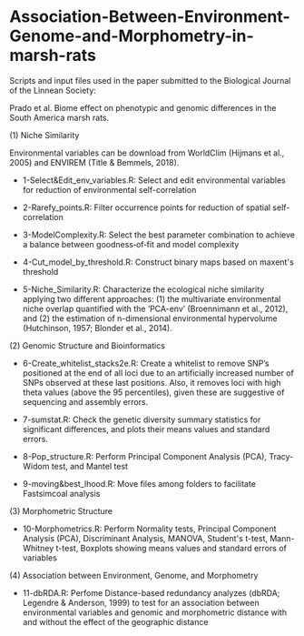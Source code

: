 # Association-Between-Environment-Genome-and-Morphometry-in-marsh-rats
Scripts and input files used in the paper submitted to the Biological Journal of the Linnean Society: 

Prado et al. Biome effect on phenotypic and genomic differences in the South America marsh rats.

(1) Niche Similarity

Environmental variables can be download from WorldClim (Hijmans et al., 2005) and ENVIREM (Title & Bemmels, 2018). 

- 1-Select&Edit_env_variables.R:
  Select and edit environmental variables for reduction of environmental self-correlation

- 2-Rarefy_points.R:
  Filter occurrence points for reduction of spatial self-correlation

- 3-ModelComplexity.R:
  Select the best parameter combination to achieve a balance between goodness‐of‐fit and model complexity

- 4-Cut_model_by_threshold.R:
  Construct binary maps based on maxent's threshold
  
- 5-Niche_Similarity.R:
  Characterize the ecological niche similarity applying two different approaches: (1) the multivariate environmental niche overlap quantified with the ‘PCA-env’ (Broennimann et al., 2012), and (2) the estimation of n-dimensional environmental hypervolume (Hutchinson, 1957; Blonder et al., 2014). 
 
(2) Genomic Structure and Bioinformatics

- 6-Create_whitelist_stacks2e.R:
  Create a whitelist to remove SNP’s positioned at the end of all loci due to an artificially increased number of SNPs observed at these last positions. Also, it removes loci with high theta values (above the 95 percentiles), given these are suggestive of sequencing and assembly errors. 
  
- 7-sumstat.R:
  Check the genetic diversity summary statistics for significant differences, and plots their means values and standard errors.
  
- 8-Pop_structure.R:
  Perform Principal Component Analysis (PCA), Tracy-Widom test, and Mantel test 
  
- 9-moving&best_lhood.R:
 Move files among folders to facilitate Fastsimcoal analysis
  
(3) Morphometric Structure 

- 10-Morphometrics.R:
   Perform Normality tests, Principal Component Analysis (PCA), Discriminant Analysis, MANOVA, Student's t-test, Mann-Whitney t-test, Boxplots showing means values and standard errors of variables 

(4) Association between Environment, Genome, and Morphometry

- 11-dbRDA.R:
  Perfome Distance-based redundancy analyzes (dbRDA; Legendre & Anderson, 1999) to test for an association between environmental variables and genomic and morphometric distance with and without the effect of the geographic distance


